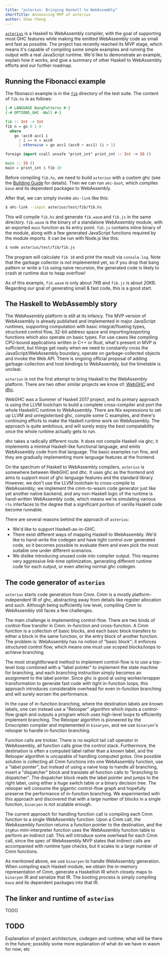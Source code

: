 ```yaml
---
title: "asterius: Bringing Haskell to WebAssembly"
shortTitle: Announcing MVP of asterius
author: Shao Cheng
---
```


[`asterius`](https://github.com/tweag/asterius) is a Haskell to WebAssembly compiler, with the goal of supporting most GHC features while making the emitted WebAssembly code as small and fast as possible. The project has recently reached its MVP stage, which means it's capable of compiling some simple examples and running the output with a real JavaScript runtime. We'd like to demonstrate an example, explain how it works, and give a summary of other Haskell to WebAssembly efforts and our further roadmap.

## Running the Fibonacci example

The fibonacci example is in the [`fib`](https://github.com/tweag/asterius/tree/master/asterius/test/fib) directory of the test suite. The content of `fib.hs` is as follows:

```haskell
{-# LANGUAGE BangPatterns #-}
{-# OPTIONS_GHC -Wall #-}

fib :: Int -> Int
fib n = go 0 1 0
  where
    go !acc0 acc1 i
      | i == n = acc0
      | otherwise = go acc1 (acc0 + acc1) (i + 1)

foreign import ccall unsafe "print_int" print_int :: Int -> IO ()

main :: IO ()
main = print_int $ fib 10
```

Before compiling `fib.hs`, we need to build `asterius` with a custom ghc (see the [Building Guide](https://tweag.github.io/asterius/building/) for details). Then we can run `ahc-boot`, which compiles `base` and its dependent packages to WebAssembly.

After that, we can simply invoke `ahc-link` like this:

```bash
$ ahc-link --input asterius/test/fib/fib.hs
```

This will compile `fib.hs` and generate `fib.wasm` and `fib.js` in the same directory. `fib.wasm` is the binary of a standalone WebAssembly module, with an exported `main` function as its entry point. `fib.js` contains inline binary of the module, along with a few generated JavaScript functions required by the module imports. It can be run with Node.js like this:

```bash
$ node asterius/test/fib/fib.js
```

The program will calculate `fib 10` and print the result via `console.log`. Note that the garbage collector is not implemented yet, so if you drop that bang pattern or write a `fib` using naive recursion, the generated code is likely to crash at runtime due to heap overflow!

As of this example, `fib.wasm` is only about 7KB and `fib.js` is about 20KB. Regarding our goal of generating small & fast code, this is a good start.

## The Haskell to WebAssembly story

The WebAssembly platform is still at its infancy. The MVP version of WebAssembly is already published and implemented in major JavaScript runtimes, supporting computation with basic integral/floating types, structured control flow, 32-bit address space and importing/exporting functions which also operate on basic types. For use cases like compiling CPU-bound applications written in C++ or Rust, what's present in MVP is sufficient, but things get nasty when we need to constantly cross the JavaScript/WebAssembly boundary, operate on garbage-collected objects and invoke the Web API. There is ongoing official proposal of adding garbage-collection and host bindings to WebAssembly, but the timetable is unclear.

`asterius` is not the first attempt to bring Haskell to the WebAssembly platform. There are two other similar projects we know of: [WebGHC](https://github.com/WebGHC) and [dhc](https://github.com/dfinity/dhc).

WebGHC was a Summer of Haskell 2017 project, and its primary approach is using the LLVM toolchain to build a complete cross-compiler and port the whole Haskell/C runtime to WebAssembly. There are Nix expressions to set up LLVM and unregisterised ghc, compile some C examples, and there's continuing efforts to make the Haskell runtime work on WebAssembly. The approach is quite ambitious, and will surely enjoy the best compatability once the whole runtime actually gets to run.

dhc takes a radically different route. It does not compile Haskell via ghc; it implements a minimal Haskell-like functional language, and emits WebAssembly code from that language. The basic examples run fine, and they are gradually implementing more language features at the frontend.

On the spectrum of Haskell to WebAssembly compilers, `asterius` is somewhere between WebGHC and dhc.
It uses ghc as the frontend and aims to support most of ghc language features and the standard library. However, we don't use the LLVM toolchain to cross-compile to WebAssembly; we implement the cmm-to-wasm code generator just like yet another native backend, and any non-Haskell logic of the runtime is hand-written WebAssembly code, which means we're simulating various `rts` interfaces to the degree that a significant portion of vanilla Haskell code become runnable.

There are several reasons behind the approach of `asterius`:

* We'd like to support Haskell-as-in-GHC.
* There exist different ways of mapping Haskell to WebAssembly. We'd like to hand-write the codegen and have tight control over generated code, so it becomes possible to evaluate them and even pick the most suitable one under different scenarios.
* We dislike introducing unused code into compiler output. This requires very aggressive link-time optimization, generating different runtime code for each output, or even altering normal ghc codegen.

## The code generator of `asterius`

`asterius` starts code generation from Cmm. Cmm is a mostly platform-independent IR of ghc, abstracting away from details like register allocation and such. Although being sufficiently low level, compiling Cmm to WebAssembly still faces a few challenges.

The main challenge is implementing control-flow. There are two kinds of control-flow transfer in Cmm: in-function and cross-function. A Cmm function is a collection of basic blocks, and each basic block transfers to either a block in the same function, or the entry block of another function. The problem is: WebAssembly has no notion of "basic block"; it enforces structured control flow, which means one must use scoped blocks/loops to achieve branching.

The most straightforward method to implement control-flow is to use a top-level loop combined with a "label pointer" to implement the state machine for branching, and each branching instruction simply becomes an assignment to the label pointer. Since ghc is good at using worker/wrapper transformation to generate fast code with tight in-function loops, this approach introduces considerable overhead for even in-function branching and will surely worsen the performance.

In the case of in-function branching, where the destination labels are known labels, one can instead use a "Relooper" algorithm which inputs a control-flow graph and outputs a program which uses high-level loops to efficiently implement branching. The Relooper algorithm is pioneered by the Emscripten compiler and implemented in `binaryen`, and we use `binaryen`'s relooper to handle in-function branching.

Function calls are trickier. There is no explicit tail call operator in WebAssembly, all function calls grow the control stack. Furthermore, the destination is often a computed label rather than a known label, and the Relooper algorithm is uncapable of handling computed gotos. One possible solution is collecting all Cmm functions into one WebAssembly function, use a "label pointer", but instead of using a naive loop to handle all branching, insert a "dispatcher" block and translate all function calls to "branching to dispatcher". The dispatcher block reads the label pointer and jumps to the right label, using either a huge switch table or a binary decision tree. The relooper will consume the gigantic control-flow graph and hopefully preserve the performance of in-function branching. We experimented with this approach and discovered that with a large number of blocks in a single function, `binaryen` is not scalable enough.

The current approach for handling function call is compiling each Cmm function to a single WebAssembly function. Upon a Cmm call, the WebAssembly function returns a function pointer to the destination, and the `StgRun` mini-interpreter function uses the WebAssembly function table to perform an indirect call. This will introduce some overhead for each Cmm call, since the spec of WebAssembly MVP states that indirect calls are accompanied with runtime type checks, but it scales to a large number of Cmm functions.

As mentioned above, we use `binaryen` to handle WebAssembly generation. When compiling each Haskell module, we obtain the in-memory representation of Cmm, generate a Haskellish IR which closely maps to `binaryen` IR and serialize that IR. The booting process is simply compiling `base` and its dependent packages into that IR.

## The linker and runtime of `asterius`

TODO

## TODO

Explanation of project architecture, codegen and runtime; what will be there in the future; possibly some more explanation of what do we have in wasm for now; etc
